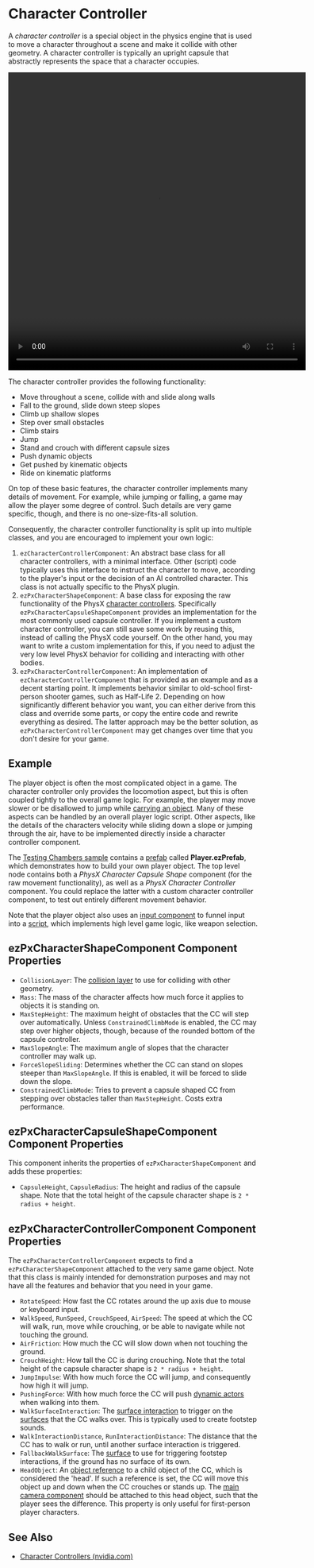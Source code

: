 # Character Controller

A *character controller* is a special object in the physics engine that is used to move a character throughout a scene and make it collide with other geometry. A character controller is typically an upright capsule that abstractly represents the space that a character occupies.

<video src="media/cc.webm" width="600" height="600" autoplay loop></video>

The character controller provides the following functionality:

* Move throughout a scene, collide with and slide along walls
* Fall to the ground, slide down steep slopes
* Climb up shallow slopes
* Step over small obstacles
* Climb stairs
* Jump
* Stand and crouch with different capsule sizes
* Push dynamic objects
* Get pushed by kinematic objects
* Ride on kinematic platforms

On top of these basic features, the character controller implements many details of movement. For example, while jumping or falling, a game may allow the player some degree of control. Such details are very game specific, though, and there is no one-size-fits-all solution.

Consequently, the character controller functionality is split up into multiple classes, and you are encouraged to implement your own logic:

1. `ezCharacterControllerComponent`: An abstract base class for all character controllers, with a minimal interface. Other (script) code typically uses this interface to instruct the character to move, according to the player's input or the decision of an AI controlled character. This class is not actually specific to the PhysX plugin.
1. `ezPxCharacterShapeComponent`: A base class for exposing the raw functionality of the PhysX [character controllers](https://gameworksdocs.nvidia.com/PhysX/4.0/documentation/PhysXGuide/Manual/CharacterControllers.html#climbing-mode). Specifically `ezPxCharacterCapsuleShapeComponent` provides an implementation for the most commonly used capsule controller. If you implement a custom character controller, you can still save some work by reusing this, instead of calling the PhysX code yourself. On the other hand, you may want to write a custom implementation for this, if you need to adjust the very low level PhysX behavior for colliding and interacting with other bodies.
1. `ezPxCharacterControllerComponent`: An implementation of `ezCharacterControllerComponent` that is provided as an example and as a decent starting point. It implements behavior similar to old-school first-person shooter games, such as Half-Life 2. Depending on how significantly different behavior you want, you can either derive from this class and override some parts, or copy the entire code and rewrite everything as desired. The latter approach may be the better solution, as `ezPxCharacterControllerComponent` may get changes over time that you don't desire for your game.

## Example

The player object is often the most complicated object in a game. The character controller only provides the locomotion aspect, but this is often coupled tightly to the overall game logic. For example, the player may move slower or be disallowed to jump while [carrying an object](physx-grab-object-component.md). Many of these aspects can be handled by an overall player logic script. Other aspects, like the details of the characters velocity while sliding down a slope or jumping through the air, have to be implemented directly inside a character controller component.

The [Testing Chambers sample](../../../samples/testing-chambers.md) contains a [prefab](../../prefabs/prefabs-overview.md) called **Player.ezPrefab**, which demonstrates how to build your own player object. The top level node contains both a *PhysX Character Capsule Shape* component (for the raw movement functionality), as well as a *PhysX Character Controller* component. You could replace the latter with a custom character controller component, to test out entirely different movement behavior.

Note that the player object also uses an [input component](../../input/input-component.md) to funnel input into a [script](../../custom-code/typescript/typescript-overview.md), which implements high level game logic, like weapon selection.

## ezPxCharacterShapeComponent Component Properties

* `CollisionLayer`: The [collision layer](../collision-shapes/collision-layers.md) to use for colliding with other geometry.
* `Mass`: The mass of the character affects how much force it applies to objects it is standing on.
* `MaxStepHeight`: The maximum height of obstacles that the CC will step over automatically. Unless `ConstrainedClimbMode` is enabled, the CC may step over higher objects, though, because of the rounded bottom of the capsule controller.
* `MaxSlopeAngle`: The maximum angle of slopes that the character controller may walk up.
* `ForceSlopeSliding`: Determines whether the CC can stand on slopes steeper than `MaxSlopeAngle`. If this is enabled, it will be forced to slide down the slope.
* `ConstrainedClimbMode`: Tries to prevent a capsule shaped CC from stepping over obstacles taller than `MaxStepHeight`. Costs extra performance.

## ezPxCharacterCapsuleShapeComponent Component Properties

This component inherits the properties of `ezPxCharacterShapeComponent` and adds these properties:

* `CapsuleHeight`, `CapsuleRadius`: The height and radius of the capsule shape. Note that the total height of the capsule character shape is `2 * radius + height`.

## ezPxCharacterControllerComponent Component Properties

The `ezPxCharacterControllerComponent` expects to find a `ezPxCharacterShapeComponent` attached to the very same game object. Note that this class is mainly intended for demonstration purposes and may not have all the features and behavior that you need in your game.

* `RotateSpeed`: How fast the CC rotates around the up axis due to mouse or keyboard input.
* `WalkSpeed`, `RunSpeed`, `CrouchSpeed`, `AirSpeed`: The speed at which the CC will walk, run, move while crouching, or be able to navigate while not touching the ground.
* `AirFriction`: How much the CC will slow down when not touching the ground.
* `CrouchHeight`: How tall the CC is during crouching. Note that the total height of the capsule character shape is `2 * radius + height`.
* `JumpImpulse`: With how much force the CC will jump, and consequently how high it will jump.
* `PushingForce`: With how much force the CC will push [dynamic actors](../actors/physx-dynamic-actor-component.md) when walking into them.
* `WalkSurfaceInteraction`: The [surface interaction](../../materials/surfaces.md#surface-interactions) to trigger on the [surfaces](../../materials/surfaces.md) that the CC walks over. This is typically used to create footstep sounds.
* `WalkInteractionDistance`, `RunInteractionDistance`: The distance that the CC has to walk or run, until another surface interaction is triggered.
* `FallbackWalkSurface`: The [surface](../../materials/surfaces.md) to use for triggering footstep interactions, if the ground has no surface of its own.
* `HeadObject`: An [object reference](../../scenes/object-references.md) to a child object of the CC, which is considered the 'head'. If such a reference is set, the CC will move this object up and down when the CC crouches or stands up. The [main camera component](../../graphics/camera-component.md) should be attached to this head object, such that the player sees the difference. This property is only useful for first-person player characters.

## See Also


* [Character Controllers (nvidia.com)](https://gameworksdocs.nvidia.com/PhysX/4.0/documentation/PhysXGuide/Manual/CharacterControllers.html)

